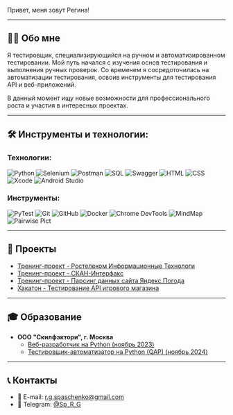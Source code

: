 Привет, меня зовут Регина!

---

## 🧑‍💻 Обо мне

Я тестировщик, специализирующийся на ручном и автоматизированном тестировании. Мой путь начался с изучения основ тестирования и выполнения ручных проверок. Со временем я сосредоточилась на автоматизации тестирования, освоив инструменты для тестирования API и веб-приложений.

В данный момент ищу новые возможности для профессионального роста и участия в интересных проектах.

---

## 🛠 Инструменты и технологии:

### Технологии:
![Python](https://img.shields.io/badge/-Python-464646?style=flat-square&logo=python)
![Selenium](https://img.shields.io/badge/-Selenium-464646?style=flat-square&logo=selenium)
![Postman](https://img.shields.io/badge/-Postman-464646?style=flat-square&logo=postman)
![SQL](https://img.shields.io/badge/-SQL-464646?style=flat-square&logo=postgresql)
![Swagger](https://img.shields.io/badge/-Swagger-464646?style=flat-square&logo=swagger)
![HTML](https://img.shields.io/badge/-HTML-464646?style=flat-square&logo=html5)
![CSS](https://img.shields.io/badge/-CSS-464646?style=flat-square&logo=css3)
![Xcode](https://img.shields.io/badge/-Xcode-464646?style=flat-square&logo=xcode)
![Android Studio](https://img.shields.io/badge/-Android_Studio-464646?style=flat-square&logo=android)

### Инструменты:
![PyTest](https://img.shields.io/badge/-PyTest-464646?style=flat-square&logo=pytest)
![Git](https://img.shields.io/badge/-Git-464646?style=flat-square&logo=git)
![GitHub](https://img.shields.io/badge/-GitHub-464646?style=flat-square&logo=github)
![Docker](https://img.shields.io/badge/-Docker-464646?style=flat-square&logo=docker)
![Chrome DevTools](https://img.shields.io/badge/-Chrome%20DevTools-464646?style=flat-square&logo=googlechrome)
![MindMap](https://img.shields.io/badge/-MindMap-464646?style=flat-square&logo=mind)
![Pairwise Pict](https://img.shields.io/badge/-Pairwise%20Pict-464646?style=flat-square&logo=pict)

---

## 🚀 Проекты

- [Тренинг-проект - Ростелеком Информационные Технологи](https://github.com/SpaRegina/Rostelecom.git)
- [Тренинг-проект - СКАН-Интерфакс](https://github.com/SpaRegina/Scan_interfax.git)
- [Тренинг-проект - Парсинг данных сайта Яндекс.Погода](https://github.com/SpaRegina/Yandex.Weather-website-data-parser.git)
- [Хакатон - Тестирование API игрового магазина](https://github.com/SpaRegina/Bug_Hunters.git)

---

## 🎓 Образование

- **ООО "Скилфэктори", г. Москва**
  - [Веб-разработчик на Python (ноябрь 2023)](https://drive.google.com/file/d/1-1cpZwiatxHbslT7GbPrwXMA18kKhTox/view?usp=drive_link)
  - [Тестировщик-автоматизатор на Python (QAP) (ноябрь 2024)](https://drive.google.com/file/d/1pZO5YZrPgXLjRE6ZMou3V4YQ_pc64R0T/view?usp=drive_link)

---

## 📞 Контакты

- 📧 E-mail: [r.g.spaschenko@gmail.com](mailto:r.g.spaschenko@gmail.com)
- 📱 Telegram: [@Sp_R_G](https://t.me/Sp_R_G)
